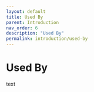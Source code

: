 ```yaml
---
layout: default
title: Used By
parent: Introduction
nav_order: 6
description: "Used By"
permalink: introduction/used-by
---
```


# Used By

text
